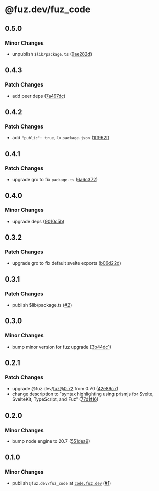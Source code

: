 # @fuz.dev/fuz_code

## 0.5.0

### Minor Changes

- unpublish `$lib/package.ts` ([9ae282d](https://github.com/fuz-dev/fuz_code/commit/9ae282d))

## 0.4.3

### Patch Changes

- add peer deps ([7a497dc](https://github.com/fuz-dev/fuz_code/commit/7a497dc))

## 0.4.2

### Patch Changes

- add `"public": true,` to `package.json` ([1ff962f](https://github.com/fuz-dev/fuz_code/commit/1ff962f))

## 0.4.1

### Patch Changes

- upgrade gro to fix `package.ts` ([6a6c372](https://github.com/fuz-dev/fuz_code/commit/6a6c372))

## 0.4.0

### Minor Changes

- upgrade deps ([9010c5b](https://github.com/fuz-dev/fuz_code/commit/9010c5b))

## 0.3.2

### Patch Changes

- upgrade gro to fix default svelte exports ([b06d22d](https://github.com/fuz-dev/fuz_code/commit/b06d22d))

## 0.3.1

### Patch Changes

- publish $lib/package.ts ([#2](https://github.com/fuz-dev/fuz_code/pull/2))

## 0.3.0

### Minor Changes

- bump minor version for fuz upgrade ([3b44dc1](https://github.com/fuz-dev/fuz_code/commit/3b44dc1))

## 0.2.1

### Patch Changes

- upgrade @fuz.dev/fuz@0.72 from 0.70 ([42e89c7](https://github.com/fuz-dev/fuz_code/commit/42e89c7))
- change description to "syntax highlighting using prismjs for Svelte, SvelteKit, TypeScript, and Fuz" ([77d1f16](https://github.com/fuz-dev/fuz_code/commit/77d1f16))

## 0.2.0

### Minor Changes

- bump node engine to 20.7 ([551dea9](https://github.com/fuz-dev/fuz_code/commit/551dea9))

## 0.1.0

### Minor Changes

- publish `@fuz.dev/fuz_code` at [`code.fuz.dev`](https://code.fuz.dev/) ([#1](https://github.com/fuz-dev/fuz_code/pull/1))
